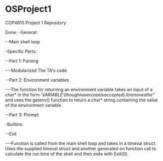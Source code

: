 # OSProject1
COP4610 Project 1 Repository

Done: 
-General:

--Main shell loop

-Specific Parts:

--Part 1: Parsing

---Modularized The TA's code


--Part 2: Environment variables

---The function for returning an environment variable takes an input of a char* in the form '$VARIABLE' (though lower case is accepted). It removes the '$' and uses the getenv() function to return a char* string containing the value of the environment variable


--Part 3: Prompt

-Builtins:

--Exit

---Function is called from the main shell loop and takes in a timeval struct. Uses the supplied timeval struct and another generated on function call to calculate the run time of the shell and then exits with Exit(0).
